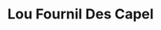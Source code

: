 ---
title: "Lou Fournil Des Capel"
url: /lignan-sur-orb/lou-fournil-des-capel/
shop: boulangerie
---